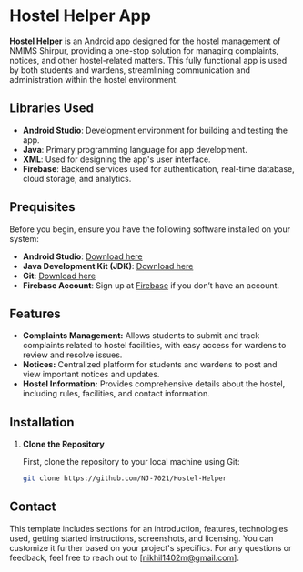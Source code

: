 
# Hostel Helper App

**Hostel Helper** is an Android app designed for the hostel management of NMIMS Shirpur, providing a one-stop solution for managing complaints, notices, and other hostel-related matters. This fully functional app is used by both students and wardens, streamlining communication and administration within the hostel environment.



## Libraries Used

- **Android Studio**: Development environment for building and testing the app.
- **Java**: Primary programming language for app development.
- **XML**: Used for designing the app's user interface.
- **Firebase**: Backend services used for authentication, real-time database, cloud storage, and analytics.
## Prequisites
Before you begin, ensure you have the following software installed on your system:

- **Android Studio**: [Download here](https://developer.android.com/studio)
- **Java Development Kit (JDK)**: [Download here](https://www.oracle.com/java/technologies/javase-jdk11-downloads.html)
- **Git**: [Download here](https://git-scm.com/downloads)
- **Firebase Account**: Sign up at [Firebase](https://firebase.google.com/) if you don’t have an account.
## Features

- **Complaints Management:** Allows students to submit and track complaints related to hostel facilities, with easy access for wardens to review and resolve issues.
- **Notices:** Centralized platform for students and wardens to post and view important notices and updates.
- **Hostel Information:** Provides comprehensive details about the hostel, including rules, facilities, and contact information.


## Installation

1. **Clone the Repository**

   First, clone the repository to your local machine using Git:

   ```bash
   git clone https://github.com/NJ-7021/Hostel-Helper
## Contact

This template includes sections for an introduction, features, technologies used, getting started instructions, screenshots, and licensing. You can customize it further based on your project's specifics.
For any questions or feedback, feel free to reach out to [nikhil1402m@gmail.com].